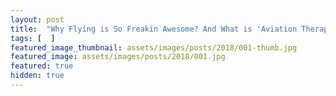 ```yaml
---
layout: post
title:  "Why Flying is So Freakin Awesome? And What is 'Aviation Therapy' About Anyway?"
tags: [  ]
featured_image_thumbnail: assets/images/posts/2018/001-thumb.jpg
featured_image: assets/images/posts/2018/001.jpg
featured: true
hidden: true
---
```



<!--more-->